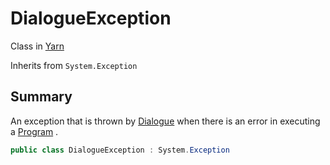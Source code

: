 # DialogueException

Class in [Yarn](/docs/api/csharp/yarn.md)

Inherits from `System.Exception`

## Summary


An exception that is thrown by  <a href="yarn.dialogue.md">Dialogue</a>  when there is an error in executing a  <a href="yarn.program.md">Program</a> .


```csharp
public class DialogueException : System.Exception
```

